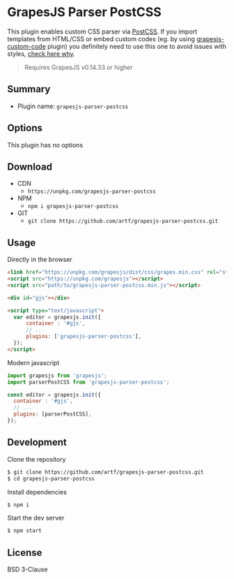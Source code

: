 # GrapesJS Parser PostCSS

This plugin enables custom CSS parser via [PostCSS](https://github.com/postcss/postcss). If you import templates from HTML/CSS or embed custom codes (eg. by using [grapesjs-custom-code](https://github.com/artf/grapesjs-custom-code) plugin) you definitely need to use this one to avoid issues with styles, [check here why](http://grapesjs.com/docs/guides/Custom-CSS-parser.html#cssom-results-are-inconsistent).

> Requires GrapesJS v0.14.33 or higher





## Summary

* Plugin name: `grapesjs-parser-postcss`





## Options

This plugin has no options





## Download

* CDN
  * `https://unpkg.com/grapesjs-parser-postcss`
* NPM
  * `npm i grapesjs-parser-postcss`
* GIT
  * `git clone https://github.com/artf/grapesjs-parser-postcss.git`





## Usage

Directly in the browser
```html
<link href="https://unpkg.com/grapesjs/dist/css/grapes.min.css" rel="stylesheet"/>
<script src="https://unpkg.com/grapesjs"></script>
<script src="path/to/grapesjs-parser-postcss.min.js"></script>

<div id="gjs"></div>

<script type="text/javascript">
  var editor = grapesjs.init({
      container : '#gjs',
      // ...
      plugins: ['grapesjs-parser-postcss'],
  });
</script>
```

Modern javascript
```js
import grapesjs from 'grapesjs';
import parserPostCSS from 'grapesjs-parser-postcss';

const editor = grapesjs.init({
  container : '#gjs',
  // ...
  plugins: [parserPostCSS],
});
```





## Development

Clone the repository

```sh
$ git clone https://github.com/artf/grapesjs-parser-postcss.git
$ cd grapesjs-parser-postcss
```

Install dependencies

```sh
$ npm i
```

Start the dev server

```sh
$ npm start
```





## License

BSD 3-Clause

